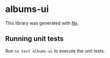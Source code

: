# albums-ui

This library was generated with [Nx](https://nx.dev).

## Running unit tests

Run `nx test albums-ui` to execute the unit tests.
